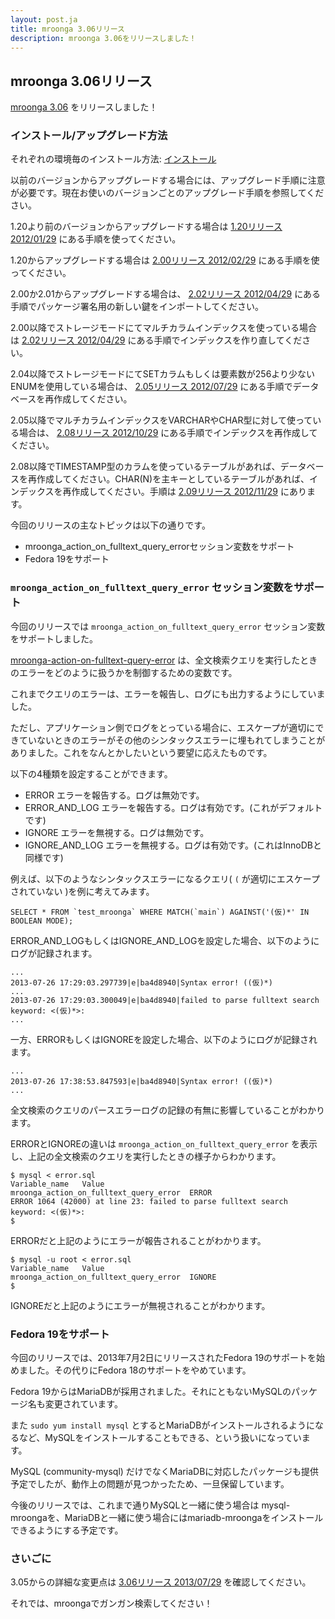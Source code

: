 ```yaml
---
layout: post.ja
title: mroonga 3.06リリース
description: mroonga 3.06をリリースしました！
---
```


mroonga 3.06リリース
--------------------

[mroonga 3.06](/ja/docs/news.html#release-3-06) をリリースしました！

### インストール/アップグレード方法

それぞれの環境毎のインストール方法:
[インストール](/ja/docs/install.html)

以前のバージョンからアップグレードする場合には、アップグレード手順に注意が必要です。現在お使いのバージョンごとのアップグレード手順を参照してください。

1.20より前のバージョンからアップグレードする場合は [1.20リリース
2012/01/29](/ja/docs/news.html#release-1-20)
にある手順を使ってください。

1.20からアップグレードする場合は [2.00リリース
2012/02/29](/ja/docs/news.html#release-2-00)
にある手順を使ってください。

2.00か2.01からアップグレードする場合は、 [2.02リリース
2012/04/29](/ja/docs/news.html#release-2-02)
にある手順でパッケージ署名用の新しい鍵をインポートしてください。

2.00以降でストレージモードにてマルチカラムインデックスを使っている場合は
[2.02リリース 2012/04/29](/ja/docs/news.html#release-2-03)
にある手順でインデックスを作り直してください。

2.04以降でストレージモードにてSETカラムもしくは要素数が256より少ないENUMを使用している場合は、
[2.05リリース 2012/07/29](/ja/docs/news.html#release-2-05)
にある手順でデータベースを再作成してください。

2.05以降でマルチカラムインデックスをVARCHARやCHAR型に対して使っている場合は、
[2.08リリース 2012/10/29](/ja/docs/news.html#release-2-08)
にある手順でインデックスを再作成してください。

2.08以降でTIMESTAMP型のカラムを使っているテーブルがあれば、データベースを再作成してください。CHAR(N)を主キーとしているテーブルがあれば、インデックスを再作成してください。手順は
[2.09リリース 2012/11/29](/ja/docs/news.html#release-2-09) にあります。

今回のリリースの主なトピックは以下の通りです。

-   mroonga_action_on_fulltext_query_errorセッション変数をサポート
-   Fedora 19をサポート

### `mroonga_action_on_fulltext_query_error` セッション変数をサポート

今回のリリースでは `mroonga_action_on_fulltext_query_error`
セッション変数をサポートしました。

[mroonga-action-on-fulltext-query-error](http://mroonga.org/ja/docs/reference/server_variables.html#mroonga-action-on-fulltext-query-error)
は、全文検索クエリを実行したときのエラーをどのように扱うかを制御するための変数です。

これまでクエリのエラーは、エラーを報告し、ログにも出力するようにしていました。

ただし、アプリケーション側でログをとっている場合に、エスケープが適切にできていないときのエラーがその他のシンタックスエラーに埋もれてしまうことがありました。これをなんとかしたいという要望に応えたものです。

以下の4種類を設定することができます。

-   ERROR エラーを報告する。ログは無効です。
-   ERROR_AND_LOG エラーを報告する。ログは有効です。(これがデフォルトです)
-   IGNORE エラーを無視する。ログは無効です。
-   IGNORE_AND_LOG エラーを無視する。ログは有効です。(これはInnoDBと同様です)

例えば、以下のようなシンタックスエラーになるクエリ( `(`
が適切にエスケープされていない )を例に考えてみます。

    SELECT * FROM `test_mroonga` WHERE MATCH(`main`) AGAINST('(仮)*' IN BOOLEAN MODE);

ERROR_AND_LOGもしくはIGNORE_AND_LOGを設定した場合、以下のようにログが記録されます。

    ...
    2013-07-26 17:29:03.297739|e|ba4d8940|Syntax error! ((仮)*)
    ...
    2013-07-26 17:29:03.300049|e|ba4d8940|failed to parse fulltext search keyword: <(仮)*>: 
    ...

一方、ERRORもしくはIGNOREを設定した場合、以下のようにログが記録されます。

    ...
    2013-07-26 17:38:53.847593|e|ba4d8940|Syntax error! ((仮)*)
    ...

全文検索のクエリのパースエラーログの記録の有無に影響していることがわかります。

ERRORとIGNOREの違いは `mroonga_action_on_fulltext_query_error`
を表示し、上記の全文検索のクエリを実行したときの様子からわかります。

    $ mysql < error.sql
    Variable_name   Value
    mroonga_action_on_fulltext_query_error  ERROR
    ERROR 1064 (42000) at line 23: failed to parse fulltext search keyword: <(仮)*>: 
    $

ERRORだと上記のようにエラーが報告されることがわかります。

    $ mysql -u root < error.sql
    Variable_name   Value
    mroonga_action_on_fulltext_query_error  IGNORE
    $

IGNOREだと上記のようにエラーが無視されることがわかります。

### Fedora 19をサポート

今回のリリースでは、2013年7月2日にリリースされたFedora
19のサポートを始めました。その代りにFedora 18のサポートをやめています。

Fedora
19からはMariaDBが採用されました。それにともないMySQLのパッケージ名も変更されています。

また `sudo yum install mysql`
とするとMariaDBがインストールされるようになるなど、MySQLをインストールすることもできる、という扱いになっています。

MySQL (community-mysql)
だけでなくMariaDBに対応したパッケージも提供予定でしたが、動作上の問題が見つかったため、一旦保留しています。

今後のリリースでは、これまで通りMySQLと一緒に使う場合は
mysql-mroongaを、MariaDBと一緒に使う場合にはmariadb-mroongaをインストールできるようにする予定です。

### さいごに

3.05からの詳細な変更点は [3.06リリース
2013/07/29](/ja/docs/news.html#release-3-06) を確認してください。

それでは、mroongaでガンガン検索してください！
